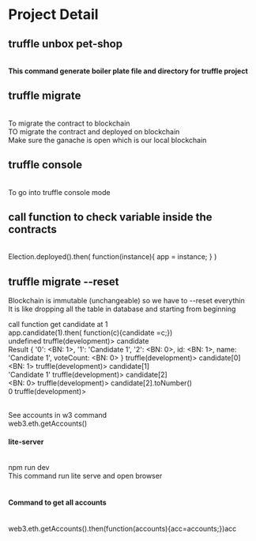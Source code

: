 # Project Detail


<h2>truffle unbox pet-shop</h2> <br>
<b>This command generate boiler plate file and directory for truffle project</b>

<h2>truffle migrate </h2><br>
To migrate the contract to blockchain<br>
TO migrate the contract and deployed on blockchain<br>
Make sure the ganache is open which is our local blockchain <br>


<h2>truffle console</h2><br>
To go into truffle console mode<br>

<h2>call function to check variable inside the contracts</h2><br>
Election.deployed().then(
    function(instance){
        app = instance;
    }
) 

<br>
<h2><b>truffle migrate --reset</b></h2>
Blockchain is immutable (unchangeable) so we have to --reset everythin <br>
It is like dropping all the table in database and starting from beginning <br>

call function get candidate at 1<br>
app.candidate(1).then( function(c){candidate =c;}) <br>
undefined
truffle(development)> candidate<br>
Result {
  '0': <BN: 1>,
  '1': 'Candidate 1',
  '2': <BN: 0>,
  id: <BN: 1>,
  name: 'Candidate 1',
  voteCount: <BN: 0> }
truffle(development)> candidate[0]<br>
<BN: 1>
truffle(development)> candidate[1]<br>
'Candidate 1'
truffle(development)> candidate[2]<br>
<BN: 0>
truffle(development)> candidate[2].toNumber()<br>
0
truffle(development)> 

<br>
See accounts in w3 command<br>
web3.eth.getAccounts()

<br>
<h4>lite-server</h4><br>
npm run dev<br>
This command run lite serve and open browser <br>


<br>
<h4>Command to get all accounts</h4><br>
web3.eth.getAccounts().then(function(accounts){acc=accounts;})acc